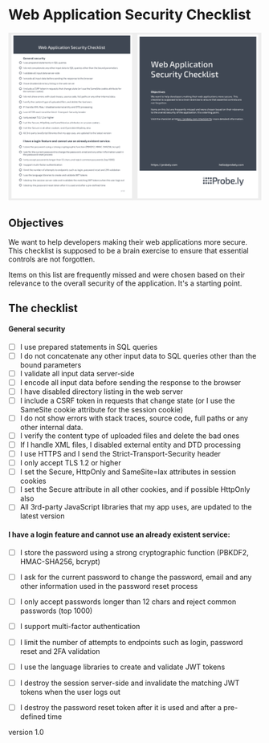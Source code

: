 # Web Application Security Checklist

![Checklist](https://raw.githubusercontent.com/Probely/security_checklist/master/checklist.png)

## Objectives

We want to help developers making their web applications more secure. This checklist is supposed to be a brain exercise to ensure that essential controls are not forgotten.

Items on this list are frequently missed and were chosen based on their relevance to the overall security of the application. It's a starting point.

## The checklist
#### General security
- [ ] I use prepared statements in SQL queries
- [ ] I do not concatenate any other input data to SQL queries other than the bound parameters
- [ ] I validate all input data server-side
- [ ] I encode all input data before sending the response to the browser
- [ ] I have disabled directory listing in the web server
- [ ] I include a CSRF token in requests that change state (or I use the SameSite cookie attribute for the session cookie)
- [ ] I do not show errors with stack traces, source code, full paths or any other internal data. 
- [ ] I verify the content type of uploaded files and delete the bad ones
- [ ] If I handle XML files, I disabled external entity and DTD processing
- [ ] I use HTTPS and I send the Strict-Transport-Security header
- [ ] I only accept TLS 1.2 or higher
- [ ] I set the Secure, HttpOnly and SameSite=lax attributes in session cookies
- [ ] I set the Secure attribute in all other cookies, and if possible HttpOnly also
- [ ] All 3rd-party JavaScript libraries that my app uses, are updated to the latest version
#### I have a login feature and cannot use an already existent service:
- [ ] I store the password using a strong cryptographic function (PBKDF2, HMAC-SHA256, bcrypt)
- [ ] I ask for the current password to change the password, email and any other information used in the password reset process
- [ ] I only accept passwords longer than 12 chars and reject common passwords (top 1000)
- [ ] I support multi-factor authentication
- [ ] I limit the number of attempts to endpoints such as login, password reset and 2FA validation
- [ ] I use the language libraries to create and validate JWT tokens
- [ ] I destroy the session server-side and invalidate the matching JWT tokens when the user logs out 
- [ ] I destroy the password reset token after it is used and after a pre-defined time 



version 1.0
